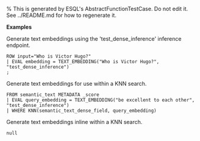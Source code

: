 % This is generated by ESQL's AbstractFunctionTestCase. Do not edit it. See ../README.md for how to regenerate it.

**Examples**

Generate text embeddings using the 'test_dense_inference' inference endpoint.

```esql
ROW input="Who is Victor Hugo?"
| EVAL embedding = TEXT_EMBEDDING("Who is Victor Hugo?", "test_dense_inference")
;
```

Generate text embeddings for use within a KNN search.

```esql
FROM semantic_text METADATA _score
| EVAL query_embedding = TEXT_EMBEDDING("be excellent to each other", "test_dense_inference")
| WHERE KNN(semantic_text_dense_field, query_embedding)
```

Generate text embeddings inline within a KNN search.

```esql
null
```


